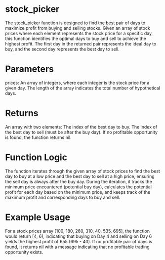 # stock_picker

The stock_picker function is designed to find the best pair of days to maximize profit from buying and selling stocks. Given an array of stock prices where each element represents the stock price for a specific day, this function identifies the optimal days to buy and sell to achieve the highest profit. The first day in the returned pair represents the ideal day to buy, and the second day represents the best day to sell.

# Parameters
prices: An array of integers, where each integer is the stock price for a given day. The length of the array indicates the total number of hypothetical days.
# Returns
An array with two elements:
The index of the best day to buy.
The index of the best day to sell (must be after the buy day).
If no profitable opportunity is found, the function returns nil.
# Function Logic
The function iterates through the given array of stock prices to find the best day to buy at a low price and the best day to sell at a high price, ensuring the sell day is always after the buy day. During the iteration, it tracks the minimum price encountered (potential buy day), calculates the potential profit for each day based on the minimum price, and keeps track of the maximum profit and corresponding days to buy and sell.

# Example Usage
For a stock prices array [100, 180, 260, 310, 40, 535, 695], the function would return [4, 6], indicating that buying on Day 4 and selling on Day 6 yields the highest profit of 655 (695 - 40). If no profitable pair of days is found, it returns nil with a message indicating that no profitable trading opportunity exists.

